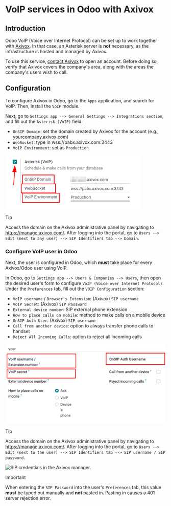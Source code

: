 # VoIP services in Odoo with Axivox

## Introduction

Odoo VoIP (Voice over Internet Protocol) can be set up to work together
with [Axivox](https://www.axivox.com/). In that case, an Asterisk server
is **not** necessary, as the infrastructure is hosted and managed by
Axivox.

To use this service, [contact Axivox](https://www.axivox.com/contact/)
to open an account. Before doing so, verify that Axivox covers the
company's area, along with the areas the company's users wish to call.

## Configuration

To configure Axivox in Odoo, go to the `Apps` application, and search
for <span class="title-ref">VoIP</span>. Then, install the `VoIP`
module.

Next, go to
`Settings app --> General Settings --> Integrations section`, and fill
out the `Asterisk (VoIP)` field:

- `OnSIP Domain`: set the domain created by Axivox for the account
  (e.g., <span class="title-ref">yourcompany.axivox.com</span>)
- `WebSocket`: type in
  <span class="title-ref">wss://pabx.axivox.com:3443</span>
- `VoIP Environment`: set as `Production`

<img src="axivox_config/voip-configuration.png" class="align-center"
alt="Integration of Axivox as VoIP provider in an Odoo database." />

> [!TIP]
> Access the domain on the Axivox administrative panel by navigating to
> <https://manage.axivox.com/>. After logging into the portal, go to
> `Users -->
> Edit (next to any user) --> SIP Identifiers tab --> Domain`.

### Configure VoIP user in Odoo

Next, the user is configured in Odoo, which **must** take place for
every Axivox/Odoo user using VoIP.

In Odoo, go to `Settings app --> Users & Companies --> Users`, then open
the desired user's form to configure
`VoIP (Voice over Internet Protocol)`. Under the `Preferences` tab, fill
out the `VOIP Configuration` section:

- `VoIP username` / `Browser's Extension`: (Axivox) `SIP username`
- `VoIP Secret`: (Axivox) `SIP Password`
- `External device number`: SIP external phone extension
- `How to place calls on mobile`: method to make calls on a mobile
  device
- `OnSIP Auth User`: (Axivox) `SIP username`
- `Call from another device`: option to always transfer phone calls to
  handset
- `Reject All Incoming Calls`: option to reject all incoming calls

<img src="axivox_config/odoo-user.png" class="align-center"
alt="Integration of Axivox user in the Odoo user preference." />

> [!TIP]
> Access the domain on the Axivox administrative panel by navigating to
> <https://manage.axivox.com/>. After logging into the portal, go to
> `Users -->
> Edit (next to the user) --> SIP Identifiers tab --> SIP username / SIP password`.
>
> <img src="axivox_config/manager-sip.png" class="align-center"
> alt="SIP credentials in the Axivox manager." />

> [!IMPORTANT]
> When entering the `SIP Password` into the user's `Preferences` tab,
> this value **must** be typed out manually and **not** pasted in.
> Pasting in causes a <span class="title-ref">401 server rejection
> error</span>.
